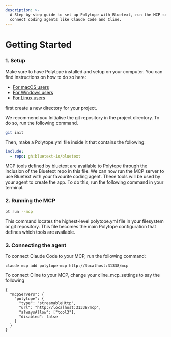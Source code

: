 ```yaml
---
description: >-
  A Step-by-step guide to set up Polytope with Bluetext, run the MCP server, and
  connect coding agents like Claude Code and Cline.
---
```


# Getting Started

### 1. Setup

Make sure to have Polytope installed and setup on your computer. You can find instructions on how to do so here:

* [For macOS users](../polytope/installation-for-macos-users.md)
* [For Windows users](../polytope/installation-for-windows-users.md)
* [For Linux users](../polytope/installation-for-linux-users.md)

first create a new directory for your project. &#x20;

We recommend you Initialise the git repository in the project directory. To do so, run the following command.

```bash
git init
```

Then, make a Polytope.yml file inside it that contains the following:

```yaml
include:
  - repo: gh:bluetext-io/bluetext
```

MCP tools defined by bluetext are available to Polytope through the inclusion of the Bluetext repo in this file. We can now run the MCP server to use Bluetext with your favourite coding agent. These tools will be used by your agent to create the app. To do this, run the following command in your terminal.&#x20;

### 2. Running the MCP

```bash
pt run --mcp
```

This command locates the highest-level polytope.yml file in your filesystem or git repository. This file becomes the main Polytope configuration that defines which tools are available.

### 3. Connecting the agent

To connect Claude Code to your MCP, run the following command:&#x20;

```
claude mcp add polytope-mcp http://localhost:31338/mcp
```

To connect Cline to your MCP, change your cline\_mcp\_settings to say the following

```
{
  "mcpServers": {
    "polytope": {
      "type": "streamableHttp",
      "url": "http://localhost:31338/mcp",
      "alwaysAllow": ["tool3"],
      "disabled": false
    }
  }
}
```

